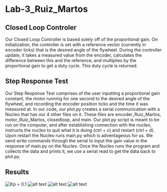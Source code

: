 # Lab-3_Ruiz_Martos
## **Closed Loop Controler**
 Our Closed Loop Controller is based solely off of the proportional gain. On initialization, the controller is set with a reference vector (currently in encoder ticks) that is the desired angle of the flywheel. During the controller update, it takes a measured value from the encoder, calculates the difference between this and the reference, and multiplies by the proportional gain to get a duty cycle. This duty cycle is returned.
## **Step Response Test**
 Our Step Response Test comprises of the user inputting a proportional gain constant, the motor running for one second to the desired angle of the flywheel, and recording the encoder position ticks and the time it was measured at. In our code, our plot.py creates a serial communication with a Nucleo that has our 4 other files on it. These files are encoder_Ruiz_Martos, motor_Ruiz_Martos, closedloop, and main. Our plot.py script is meant to be run on the computer, and after establishing connection with the nucleo, instructs the nucleo to quit what it is doing (ctrl + c) and restart (ctrl + d). Upon restart the Nucleo runs main.py which is adventageous for us. We send write commands through the serial to input the gain value in the response of main.py on the Nucleo. Once the Nucleo runs the program and collects the data and prints it, we use a serial read to get the data back to plot.py. 
## Results
![Kp = 0.1](kp_0.1_plot.png)
![alt text](kp_0.15_plot.png)
![alt text](kp_0.5_plot.png)
![alt text](kp_0.72_plot.png)
